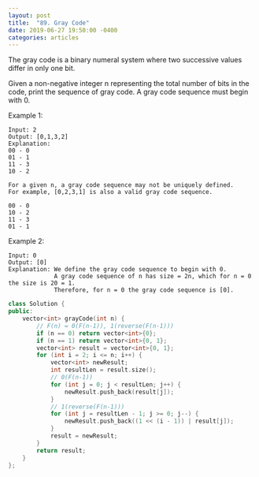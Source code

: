 ```yaml
---
layout: post
title:  "89. Gray Code"
date: 2019-06-27 19:50:00 -0400
categories: articles
---
```

The gray code is a binary numeral system where two successive values differ in only one bit.

Given a non-negative integer n representing the total number of bits in the code, print the sequence of gray code. A gray code sequence must begin with 0.

Example 1:
```
Input: 2
Output: [0,1,3,2]
Explanation:
00 - 0
01 - 1
11 - 3
10 - 2

For a given n, a gray code sequence may not be uniquely defined.
For example, [0,2,3,1] is also a valid gray code sequence.

00 - 0
10 - 2
11 - 3
01 - 1
```
Example 2:
```
Input: 0
Output: [0]
Explanation: We define the gray code sequence to begin with 0.
             A gray code sequence of n has size = 2n, which for n = 0 the size is 20 = 1.
             Therefore, for n = 0 the gray code sequence is [0].
```
```c++
class Solution {
public:
    vector<int> grayCode(int n) {
        // F(n) = 0(F(n-1)), 1(reverse(F(n-1)))
        if (n == 0) return vector<int>{0};
        if (n == 1) return vector<int>{0, 1};
        vector<int> result = vector<int>{0, 1};
        for (int i = 2; i <= n; i++) {
            vector<int> newResult;
            int resultLen = result.size();
            // 0(F(n-1))
            for (int j = 0; j < resultLen; j++) {
                newResult.push_back(result[j]);
            }
            // 1(reverse(F(n-1)))
            for (int j = resultLen - 1; j >= 0; j--) {
                newResult.push_back((1 << (i - 1)) | result[j]);
            }
            result = newResult;
        }
        return result;
    }
};
```